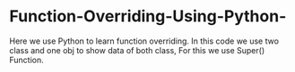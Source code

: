 # Function-Overriding-Using-Python-
Here we use Python to learn function overriding. In this code we use two class and one obj to show data of both class, For this we use Super() Function. 
